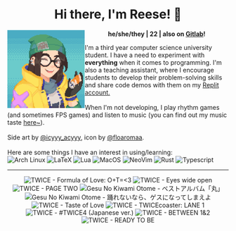 <h1 align="center">Hi there, I'm Reese! 👋</h1>
<img src="kj.png" alt="Pixel art of Killjoy from the game Valorant." align="left" width="35%">

<p align="center">
  <b>he/she/they | 22 | also on <a href="https://gitlab.com/renys">Gitlab</a>!</b>
</p>

<p>
  I'm a third year computer science university student. I have a need to experiment with <strong>everything</strong> when it comes to programming. I'm also a teaching assistant, where I encourage students to develop their problem-solving skills and share code demos with them on my <a href="https://replit.com/@renys">Replit account.</a>
  <br><br>
  When I'm not developing, I play rhythm games (and sometimes FPS games) and listen to music (you can find out my music taste <a href="https://www.last.fm/user/i-dle">here~</a>).
  <br><br>
  Side art by <a href="https://www.reddit.com/r/PixelArt/comments/x6eupf/henloooo_sharing_my_valorant_pixel_fanart/">@icyyy_acyyy</a>, icon by <a href="https://twitter.com/floaromaa/status/1544156562326839296">@floaromaa</a>.
  <br><br>
  Here are some things I have an interest in using/learning:
  <br>
  <img alt="Arch Linux" src="https://img.shields.io/badge/Arch_BTW-1793D1?style=for-the-badge&logo=arch-linux&logoColor=white"/>
  <img alt="LaTeX" src="https://img.shields.io/badge/LaTeX-47A141?style=for-the-badge&logo=LaTeX&logoColor=white"/>
  <img alt="Lua" src="https://img.shields.io/badge/Lua-2C2D72?style=for-the-badge&logo=lua&logoColor=white"/>
  <img alt="MacOS" src="https://img.shields.io/badge/MacOS-000000?style=for-the-badge&logo=apple&logoColor=white"/>
  <img alt="NeoVim" src="https://img.shields.io/badge/NeoVim-%2357A143.svg?&style=for-the-badge&logo=neovim&logoColor=white"/>
  <img alt="Rust" src="https://img.shields.io/badge/Rust-black?style=for-the-badge&logo=rust&logoColor=#E57324"/>
  <img alt="Typescript" src="https://img.shields.io/badge/TypeScript-007ACC?style=for-the-badge&logo=typescript&logoColor=white"/>
</p>
<hr class="dotted">
<!-- lastfm -->
<p align="center"><img src="https://lastfm.freetls.fastly.net/i/u/64s/799889a45a0aed866919708e1c6913a2.jpg" title="TWICE - Formula of Love: O+T=<3"> <img src="https://lastfm.freetls.fastly.net/i/u/64s/4f02062dc96115392e5b8b671550dae5.png" title="TWICE - Eyes wide open"> <img src="https://lastfm.freetls.fastly.net/i/u/64s/f5acd634f8a2379cb0cf8d05c09882ca.png" title="TWICE - PAGE TWO"> <img src="https://lastfm.freetls.fastly.net/i/u/64s/4cb00390531cb9b6e639262ec62fc470.jpg" title="Gesu No Kiwami Otome - ベストアルバム「丸」"> <img src="https://lastfm.freetls.fastly.net/i/u/64s/d65cd777bc7641ebc1dea7118153677b.jpg" title="Gesu No Kiwami Otome - 踊れないなら、ゲスになってしまえよ"> <img src="https://lastfm.freetls.fastly.net/i/u/64s/bededc67eb735e0cd2443c289c62cce3.jpg" title="TWICE - Taste of Love"> <img src="https://lastfm.freetls.fastly.net/i/u/64s/800e521774d1b115262ddf400944dcb4.jpg" title="TWICE - TWICEcoaster: LANE 1"> <img src="https://lastfm.freetls.fastly.net/i/u/64s/d0077f325945d65660505a61b015e713.jpg" title="TWICE - #TWICE4 (Japanese ver.)"> <img src="https://lastfm.freetls.fastly.net/i/u/64s/706ab51dc39418c23ddd646ee7544841.jpg" title="TWICE - BETWEEN 1&2"> <img src="https://lastfm.freetls.fastly.net/i/u/64s/fcfe88954f8b1a5282e48cab825a7f77.jpg" title="TWICE - READY TO BE"> </p>
